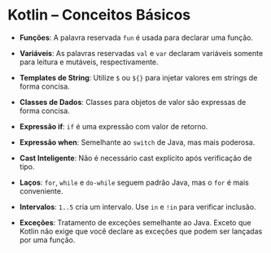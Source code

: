 # Kotlin – Conceitos Básicos

- **Funções**: A palavra reservada `fun` é usada para declarar uma função.

- **Variáveis**: As palavras reservadas `val` e `var` declaram variáveis somente para leitura e mutáveis, respectivamente.

- **Templates de String**: Utilize `$` ou `${}` para injetar valores em strings de forma concisa.

- **Classes de Dados**: Classes para objetos de valor são expressas de forma concisa.

- **Expressão if**: `if` é uma expressão com valor de retorno.

- **Expressão when**: Semelhante ao `switch` de Java, mas mais poderosa.

- **Cast Inteligente**: Não é necessário cast explícito após verificação de tipo.

- **Laços**: `for`, `while` e `do-while` seguem padrão Java, mas o `for` é mais conveniente.

- **Intervalos**: `1..5` cria um intervalo. Use `in` e `!in` para verificar inclusão.

- **Exceções**: Tratamento de exceções semelhante ao Java. Exceto que Kotlin não exige que você declare as exceções que podem ser lançadas por uma função.